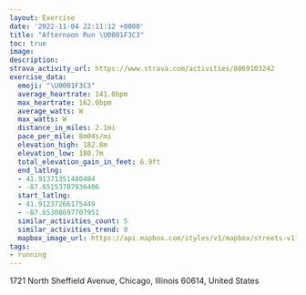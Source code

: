 ```yaml
---
layout: Exercise
date: '2022-11-04 22:11:12 +0000'
title: "Afternoon Run \U0001F3C3"
toc: true
image:
description:
strava_activity_url: https://www.strava.com/activities/8069103242
exercise_data:
  emoji: "\U0001F3C3"
  average_heartrate: 141.0bpm
  max_heartrate: 162.0bpm
  average_watts: W
  max_watts: W
  distance_in_miles: 2.1mi
  pace_per_mile: 8m04s/mi
  elevation_high: 182.8m
  elevation_low: 180.7m
  total_elevation_gain_in_feet: 6.9ft
  end_latlng:
  - 41.91371351480484
  - -87.65153707936406
  start_latlng:
  - 41.91237266175449
  - -87.65308697707951
  similar_activities_count: 5
  similar_activities_trend: 0
  mapbox_image_url: https://api.mapbox.com/styles/v1/mapbox/streets-v11/static/path-5+787af2-1.0(shy~Fdm~uOAqA%40mBCkHCaBAOAEKAoDJaC%3FwAEKAMMy%40EqAAeGBWAEAEEAKBeCAeDCqBCYICI%3Fk%40DyBB_%40Bo%40JeAEEOGaAEkBO_AOCi%40FcA%3F%5DE%5BSYYS%5B%5Bq%40%5B_%40UMIDGTANFbC%3FlEBvBAh%40B%60CBRDFP%40tBGh%40YRAz%40Bp%40KRGNMFKj%40cBlAaBDEHC~DAb%40F%5C%3F~DGlAFjB%3FnAC%5ECZ%40%5CEvA%3FrBEhADJJDHDf%40GnD%3FtM),pin-s-s+e5b22e(-87.65155,41.91386),pin-s-f+89ae00(-87.64965000000005,41.91374000000001)/auto/800x800?access_token=pk.eyJ1Ijoiam9zaGJlY2ttYW4iLCJhIjoiY205eWR2aDd1MWZ6djJrbXc4a3M0bWZleiJ9.XiG9OWkNcZk2QzjJbxLB4A
tags:
- running
---
```




1721 North Sheffield Avenue, Chicago, Illinois 60614, United States
